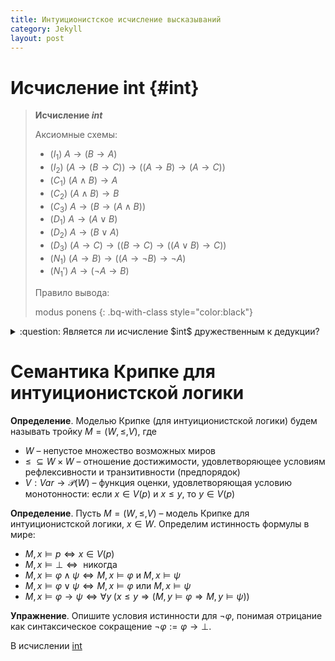 ```yaml
---
title: Интуиционистское исчисление высказываний
category: Jekyll
layout: post
---
```


# Исчисление int {#int}
> **Исчисление $int$** <a name="int"></a>
> 
> Аксиомные схемы:
> * ($I_1$) $A \to (B \to A)$
> * ($I_2$) $(A \to (B \to C)) \to ((A \to B) \to (A \to C))$	
> * ($C_1$) $(A \wedge B) \to A$
> * ($C_2$) $(A \wedge B) \to B$
> * ($C_3$) $A \to (B \to (A \wedge B))$
> * ($D_1$) $A \to (A \vee B)$
> * ($D_2$) $A \to (B \vee A)$
> * ($D_3$) $(A \to C) \to ((B \to C) \to  ((A \vee B) \to C))$
> * ($N_1$) $(A \to B) \to ((A \to \neg B) \to \neg A)$
> * ($N_1'$) $A \to ( \neg A  \to B)$
>
> Правило вывода:
>  
>  modus ponens	
{: .bq-with-class style="color:black"}

<details> <summary> :question: Является ли исчисление $int$ дружественным к дедукции? </summary>
Да, поскольку $int$ содержит аксиомные схемы ($I_1$), ($I_2$) и правило вывода modus ponens. </details>


# Cемантика Крипке для интуиционистской логики

**Определение**. Моделью Крипке (для интуиционистской логики) будем называть тройку $M = (W, \leq, V)$, где
- $W$ – непустое множество возможных миров
- $\leq \; \subseteq W \times W$ – отношение достижимости, удовлетворяющее условиям рефлексивности и транзитивности (предпорядок)
- $V: Var \to \mathcal{P}(W)$ – функция оценки, удовлетворяющая условию монотонности: если $x \in V(p)$ и  $x \leq y$, то $y \in V(p)$	

**Определение**. Пусть $M = (W, \leq, V)$ – модель Крипке для интуиционистской логики, $x \in W$. Определим истинность формулы в мире: 
- $M, x \models p \iff x \in V(p)$
- $M, x \models \bot \iff  \text{ никогда }$
- $M, x \models \varphi \wedge \psi \iff M, x \models \varphi \text{ и }  M, x \models \psi$
- $M, x \models \varphi \vee \psi \iff M, x \models \varphi \text{ или }  M, x \models \psi$
- $M, x \models \varphi \to\psi \iff \forall y \; (x \leq y \Rightarrow  (M, y \models \varphi \Rightarrow M, y \models \psi))$

 
**Упражнение**. Опишите условия истинности для $\neg \varphi$, понимая отрицание как синтаксическое сокращение $\neg \varphi:= \varphi \to \bot$. 


В исчислении [int](#int)
